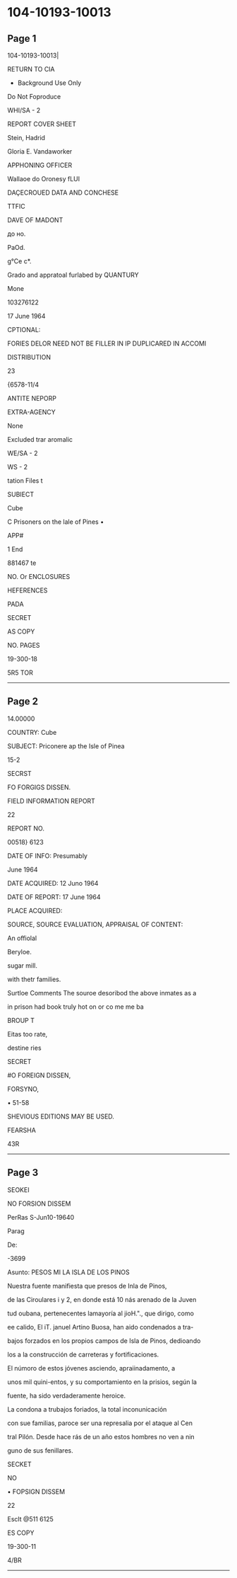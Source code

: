 # 104-10193-10013

## Page 1

104-10193-10013|

RETURN TO CIA

- Background Use Only

Do Not Foproduce

WHI/SA - 2

REPORT COVER SHEET

Stein, Hadrid

Gloria E. Vandaworker

APPHONING OFFICER

Wallaoe do Oronesy fLUI

DAÇECROUED DATA AND CONCHESE

TTFIC

DAVE OF MADONT

до но.

PaOd.

g°Ce c*.

Grado and appratoal furlabed by QUANTURY

Mone

103276122

17 June 1964

CPTIONAL:

FORIES DELOR NEED NOT BE FILLER IN IP DUPLICARED IN ACCOMI

DISTRIBUTION

23

{6578-11/4

ANTITE NEPORP

EXTRA-AGENCY

None

Excluded trar aromalic

WE/SA - 2

WS - 2

tation Files t

SUBIECT

Cube

C Prisoners on the lale of Pines •

AРР#

1 End

881467 te

NO. Or ENCLOSURES

HEFERENCES

PADA

SECRET

AS COPY

NO. PAGES

19-300-18

5R5 TOR

---

## Page 2

14.00000

COUNTRY: Cube

SUBJECT: Priconere ap the Isle of Pinea

15-2

SECRST

FO FORGIGS DISSEN.

FIELD INFORMATION REPORT

22

REPORT NO.

00518} 6123

DATE OF INFO: Presumably

June 1964

DATE ACQUIRED: 12 Juno 1964

DATE OF REPORT: 17 June 1964

PLACE ACQUIRED:

SOURCE, SOURCE EVALUATION, APPRAISAL OF CONTENT:

An offiolal

Beryloe.

sugar mill.

with thetr families.

Surtloe Comments The souroe desoribod the above inmates as a

in prison had book truly hot on or co me me ba

BROUP T

Eitas too rate,

destine ries

SECRET

#O FOREIGN DISSEN,

FORSYNO,

• 51-58

SHEVIOUS EDITIONS MAY BE USED.

FEARSHA

43R

---

## Page 3

SEOKEI

NO FORSION DISSEM

PerRas S-Jun10-19640

Parag

De:

-3699

Asunto: PESOS MI LA ISLA DE LOS PINOS

Nuestra fuente manifiesta que presos de Inla de Pinos,

de las Ciroulares i y 2, en donde está 10 nás arenado de la Juven

tud oubana, pertenecentes lamayoría al jioH."., que dirigo, como

ee calido, El iT. januel Artino Buosa, han aido condenados a tra-

bajos forzados en los propios campos de Isla de Pinos, dedioando

los a la construcción de carreteras y fortificaciones.

El númoro de estos jóvenes asciendo, apraiinadamento, a

unos mil quini-entos, y su comportamiento en la prisios, según la

fuente, ha sido verdaderamente heroice.

La condona a trubajos foriados, la total inconunicación

con sue familias, paroce ser una represalia por el ataque al Cen

tral Pilón. Desde hace rás de un año estos hombres no ven a nin

guno de sus fenillares.

SECKET

NO

• FOPSIGN DISSEM

22

Esclt @511 6125

ES COPY

19-300-11

4/BR

---

